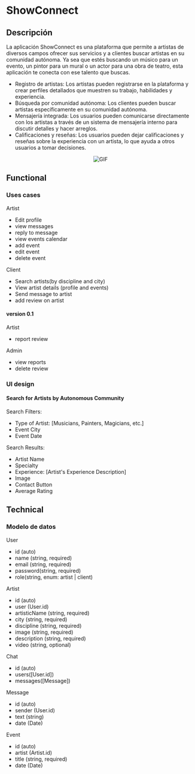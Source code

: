 # ShowConnect

## Descripción

La aplicación ShowConnect es una plataforma que permite a artistas de diversos campos ofrecer sus servicios y a clientes buscar artistas en su comunidad autónoma. Ya sea que estés buscando un músico para un evento, un pintor para un mural o un actor para una obra de teatro, esta aplicación te conecta con ese talento que buscas.

- Registro de artistas: Los artistas pueden registrarse en la plataforma y crear perfiles detallados que muestren su trabajo, habilidades y experiencia.
- Búsqueda por comunidad autónoma: Los clientes pueden buscar artistas específicamente en su comunidad autónoma.
- Mensajería integrada: Los usuarios pueden comunicarse directamente con los artistas a través de un sistema de mensajería interno para discutir detalles y hacer arreglos.
- Calificaciones y reseñas: Los usuarios pueden dejar calificaciones y reseñas sobre la experiencia con un artista, lo que ayuda a otros usuarios a tomar decisiones.

<div style="text-align: center;">
  <img src="https://media.giphy.com/media/XWKrUYz1N5J7i/giphy.gif?cid=ecf05e47vrluquvgelor4hj0w7g0l7jh6vx3497ugu2j1ffe&ep=v1_gifs_search&rid=giphy.gif&ct=g" alt="GIF">
</div>

<!-- ![](https://media.giphy.com/media/XWKrUYz1N5J7i/giphy.gif?cid=ecf05e47vrluquvgelor4hj0w7g0l7jh6vx3497ugu2j1ffe&ep=v1_gifs_search&rid=giphy.gif&ct=g) -->

## Functional

### Uses cases

Artist

- Edit profile
- view messages
- reply to message
- view events calendar
- add event
- edit event
- delete event

Client

- Search artists(by discipline and city)
- View artist details (profile and events)
- Send message to artist
- add review on artist

#### version 0.1

Artist

- report review

Admin

- view reports
- delete review

### UI design

#### Search for Artists by Autonomous Community

Search Filters:

- Type of Artist: [Musicians, Painters, Magicians, etc.]
- Event City
- Event Date

Search Results:

- Artist Name
- Specialty
- Experience: [Artist's Experience Description]
- Image
- Contact Button
- Average Rating

## Technical

### Modelo de datos

User

- id (auto)
- name (string, required)
- email (string, required)
- password(string, required)
- role(string, enum: artist | client)

Artist

- id (auto)
- user (User.id)
- artisticName (string, required)
- city (string, required)
- discipline (string, required)
- image (string, required)
- description (string, required)
- video (string, optional)

Chat

- id (auto)
- users([User.id])
- messages([Message])

Message

- id (auto)
- sender (User.id)
- text (string)
- date (Date)

Event

- id (auto)
- artist (Artist.id)
- title (string, required)
- date (Date)
